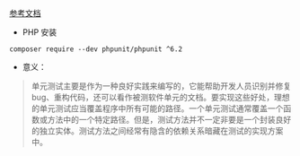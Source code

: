 
[参考文档](http://www.phpunit.cn)

* PHP 安装

```shell script
composer require --dev phpunit/phpunit ^6.2
```

* 意义：
> 单元测试主要是作为一种良好实践来编写的，它能帮助开发人员识别并修复 bug、重构代码，还可以看作被测软件单元的文档。要实现这些好处，理想的单元测试应当覆盖程序中所有可能的路径。一个单元测试通常覆盖一个函数或方法中的一个特定路径。但是，测试方法并不一定非要是一个封装良好的独立实体。测试方法之间经常有隐含的依赖关系暗藏在测试的实现方案中。

